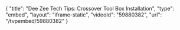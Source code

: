 {
    "title": "Dee Zee Tech Tips: Crossover Tool Box Installation",
    "type": "embed",
    "layout": "iframe-static",
    "videoId": "59880382",
    "url": "\/tvpembed\/59880382"
}